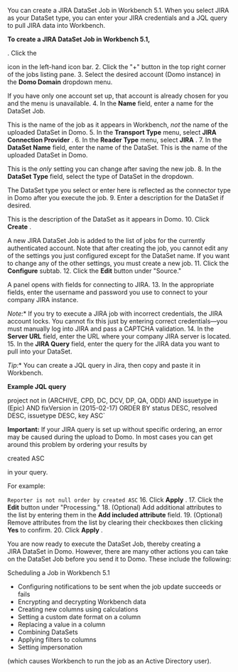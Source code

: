 

You can create a JIRA DataSet Job in Workbench 5.1. When you select JIRA as your DataSet type, you can enter your JIRA credentials and a JQL query to pull JIRA data into Workbench.


**To create a JIRA DataSet Job in Workbench 5.1,**

. Click the

icon in the left-hand icon bar.
2. Click the "+" button in the top right corner of the jobs listing pane.
3. Select the desired account (Domo instance) in the
 **Domo Domain**
 dropdown menu.


 If you have only one account set up, that account is already chosen for you and the menu is unavailable.
4. In the
 **Name**
 field, enter a name for the DataSet Job.


 This is the name of the job as it appears in Workbench,
 *not*
 the name of the uploaded DataSet in Domo.
5. In the
 **Transport Type**
 menu, select
 **JIRA Connection Provider**
 .
6. In the
 **Reader Type**
 menu, select
 **JIRA**
 .
7. In the
 **DataSet Name**
 field, enter the name of the DataSet. This is the name of the uploaded DataSet in Domo.


 This is the
 *only*
 setting you can change after saving the new job.
8. In the
 **DataSet Type**
 field, select the type of DataSet in the dropdown.


 The DataSet type you select or enter here is reflected as the connector type in Domo after you execute the job.
9. Enter a description for the DataSet if desired.


 This is the description of the DataSet as it appears in Domo.
10. Click
 **Create**
 .


 A new JIRA DataSet Job is added to the list of jobs for the currently authenticated account. Note that after creating the job, you cannot edit any of the settings you just configured except for the DataSet name. If you want to change any of the other settings, you must create a new job.
11. Click the
 **Configure**
 subtab.
12. Click the
 **Edit**
 button under "Source."


 A panel opens with fields for connecting to JIRA.
13. In the appropriate fields, enter the username and password you use to connect to your company JIRA instance.

*Note:**
 If you try to execute a JIRA job with incorrect credentials, the JIRA account locks. You cannot fix this just by entering correct credentials—you must manually log into JIRA and pass a CAPTCHA validation.
14. In the
 **Server URL**
 field, enter the URL where your company JIRA server is located.
15. In the
 **JIRA Query**
 field, enter the query for the JIRA data you want to pull into your DataSet.

*Tip:**
 You can create a JQL query in Jira, then copy and paste it in Workbench.


**Example JQL query**

project not in (ARCHIVE, CPD, DC, DCV, DP, QA, ODD) AND issuetype in (Epic) AND fixVersion in (2015-02-17) ORDER BY status DESC, resolved DESC, issuetype DESC, key ASC`


**Important:**
 If your JIRA query is set up without specific ordering, an error may be caused during the upload to Domo. In most cases you can get around this problem by ordering your results by

created ASC

in your query.


 For example:


`Reporter is not null order by created ASC`
16. Click
 **Apply**
 .
17. Click the
 **Edit**
 button under "Processing."
18. (Optional) Add additional attributes to the list by entering them in the
 **Add included attribute**
 field.
19. (Optional) Remove attributes from the list by clearing their checkboxes then clicking
 **Yes**
 to confirm.
20. Click
 **Apply**
 .

You are now ready to execute the DataSet Job, thereby creating a JIRA DataSet in Domo. However, there are many other actions you can take on the DataSet Job before you send it to Domo. These include the following:

 Scheduling a Job in Workbench 5.1
* Configuring notifications to be sent when the job update succeeds or fails
* Encrypting and decrypting Workbench data
* Creating new columns using calculations
* Setting a custom date format on a column
* Replacing a value in a column
* Combining DataSets
* Applying filters to columns
* Setting impersonation

(which causes Workbench to run the job as an Active Directory user).


